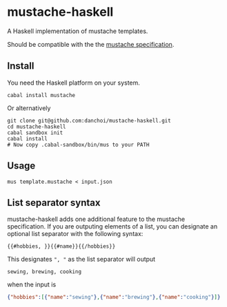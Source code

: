# mustache-haskell

A Haskell implementation of mustache templates.

Should be compatible with the the [mustache
specification](http://mustache.github.io/mustache.5.html).


## Install

You need the Haskell platform on your system.

```
cabal install mustache
```

Or alternatively

``` 
git clone git@github.com:danchoi/mustache-haskell.git
cd mustache-haskell
cabal sandbox init
cabal install
# Now copy .cabal-sandbox/bin/mus to your PATH
```

## Usage

```
mus template.mustache < input.json
```


## List separator syntax

mustache-haskell adds one additional feature to the mustache specification.  If
you are outputing elements of a list, you can designate an optional list
separator with the following syntax:


```
{{#hobbies, }}{{#name}}{{/hobbies}}
```

This designates `", "` as the list separator will output

```
sewing, brewing, cooking
```

when the input is 

```json
{"hobbies":[{"name":"sewing"},{"name":"brewing"},{"name":"cooking"}]}
```

